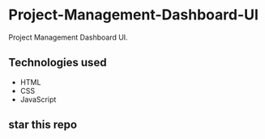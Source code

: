 # Project-Management-Dashboard-UI

Project Management Dashboard UI.

## Technologies used

* HTML
* CSS
* JavaScript


## star this repo


